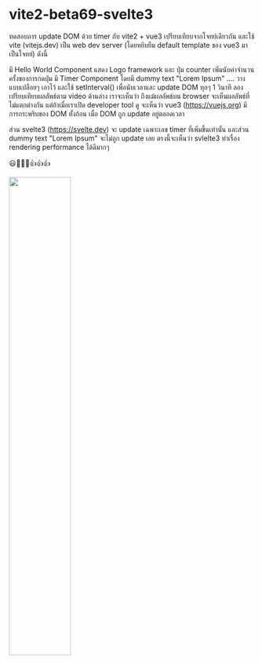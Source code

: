 # vite2-beta69-svelte3

ทดสอบการ update DOM ด้วย timer กับ vite2 + vue3 เปรียบเทียบจากโจทย์เดียวกัน และใช้ vite (vitejs.dev) เป็น web dev server (โดยหยิบยืม default template ของ vue3 มาเป็นโจทย์) ดังนี้

มี Hello World Component แสดง Logo framework และ ปุ่ม counter เพิ่มนับค่าจำนวนครั้งของการกดปุ่ม
มี Timer Component โดยมี dummy text "Lorem Ipsum" .... วางแบบเปลือยๆ เอาไว้ และใช้ setInterval() เพื่อนับเวลาและ update DOM ทุกๆ 1 วินาที
ลองเปรียบเทียบผลลัพธ์ตาม video ด้านล่าง เราจะเห็นว่า ถึงแม้ผลลัพธ์บน browser จะเห็นผลลัพธ์ที่ไม่แตกต่างกัน แต่ถ้าเมื่อเราเปิด developer tool ดู จะเห็นว่า vue3 (https://vuejs.org) มีการกระพริบของ DOM ทั้งก้อน เมื่อ DOM ถูก update อยู่ตลอดเวลา

ส่วน svelte3 (https://svelte.dev) จะ update เฉพาะเลข timer ที่เพิ่มขึ้นเท่านั้น และส่วน dummy text "Lorem Ipsum" จะไม่ถูก update เลย ตรงนี้จะเห็นว่า svlelte3 ทำเรื่อง rendering performance ได้ดีมากๆ

😃👏🎉🎉👍👍👍

[<img src="https://img.youtube.com/vi/A6rsdYfF9IY/maxresdefault.jpg" width="50%">](https://www.youtube.com/watch?v=A6rsdYfF9IY)
